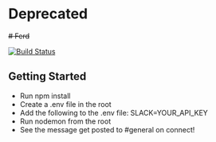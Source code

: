 # Deprecated
~~# Ferd~~

[![Build Status](https://travis-ci.org/ferdx/ferd.svg?branch=master)](https://travis-ci.org/ferdx/ferd)

## Getting Started

* Run npm install
* Create a .env file in the root
* Add the following to the .env file: SLACK=YOUR_API_KEY
* Run nodemon from the root
* See the message get posted to #general on connect!

